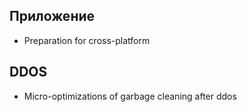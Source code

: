 ## Приложение
 - Preparation for cross-platform
## DDOS
 - Micro-optimizations of garbage cleaning after ddos